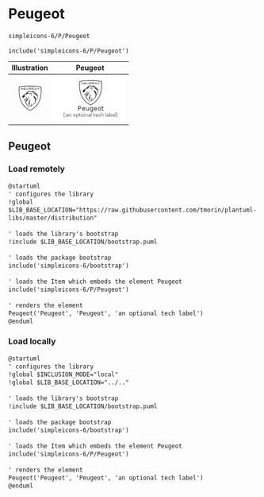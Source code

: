 # Peugeot


```text
simpleicons-6/P/Peugeot
```

```text
include('simpleicons-6/P/Peugeot')
```



| Illustration | Peugeot |
| :---: | :---: |
| ![illustration for Illustration](../../simpleicons-6/P/Peugeot.png) | ![illustration for Peugeot](../../simpleicons-6/P/Peugeot.Local.png) |




## Peugeot

### Load remotely
```plantuml
@startuml
' configures the library
!global $LIB_BASE_LOCATION="https://raw.githubusercontent.com/tmorin/plantuml-libs/master/distribution"

' loads the library's bootstrap
!include $LIB_BASE_LOCATION/bootstrap.puml

' loads the package bootstrap
include('simpleicons-6/bootstrap')

' loads the Item which embeds the element Peugeot
include('simpleicons-6/P/Peugeot')

' renders the element
Peugeot('Peugeot', 'Peugeot', 'an optional tech label')
@enduml
```

### Load locally
```plantuml
@startuml
' configures the library
!global $INCLUSION_MODE="local"
!global $LIB_BASE_LOCATION="../.."

' loads the library's bootstrap
!include $LIB_BASE_LOCATION/bootstrap.puml

' loads the package bootstrap
include('simpleicons-6/bootstrap')

' loads the Item which embeds the element Peugeot
include('simpleicons-6/P/Peugeot')

' renders the element
Peugeot('Peugeot', 'Peugeot', 'an optional tech label')
@enduml
```

